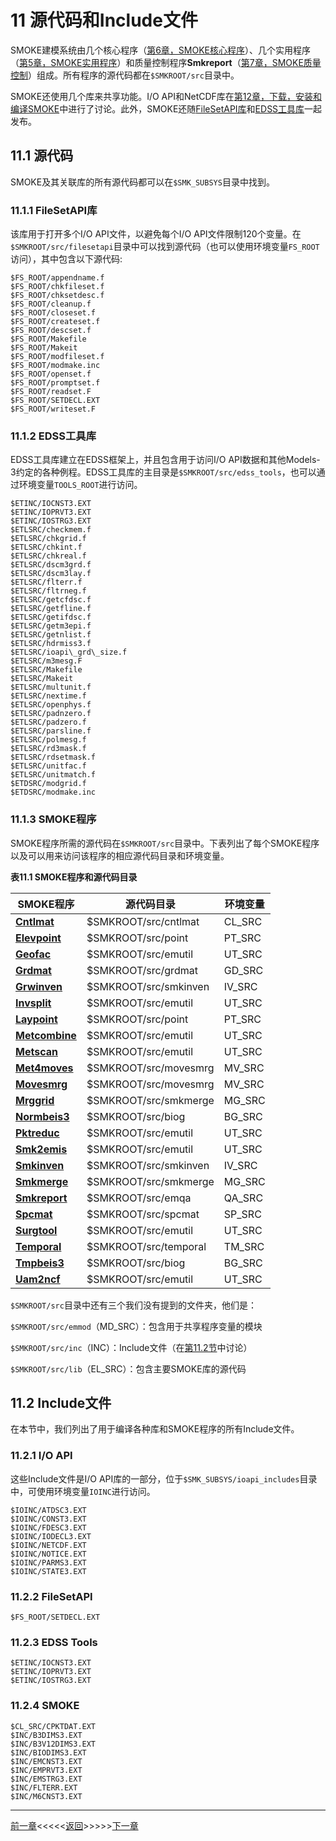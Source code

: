 # 11 源代码和Include文件

SMOKE建模系统由几个核心程序（[第6章，SMOKE核心程序](ch06.md)）、几个实用程序（[第5章，SMOKE实用程序](ch05.md)）和质量控制程序**Smkreport**（[第7章，SMOKE质量控制](ch07.md)）组成。所有程序的源代码都在`$SMKROOT/src`目录中。

SMOKE还使用几个库来共享功能。I/O API和NetCDF库在[第12章，下载，安装和编译SMOKE](ch12.md)中进行了讨论。此外，SMOKE还随[FileSetAPI库](#11.1.1)和[EDSS工具库](#11.1.2)一起发布。

<a id=11.1></a>

## 11.1 源代码

SMOKE及其关联库的所有源代码都可以在`$SMK_SUBSYS`目录中找到。

<a id=11.1.1></a>

### 11.1.1 FileSetAPI库

该库用于打开多个I/O API文件，以避免每个I/O API文件限制120个变量。在`$SMKROOT/src/filesetapi`目录中可以找到源代码（也可以使用环境变量`FS_ROOT`访问），其中包含以下源代码:

```
$FS_ROOT/appendname.f
$FS_ROOT/chkfileset.f
$FS_ROOT/chksetdesc.f
$FS_ROOT/cleanup.f
$FS_ROOT/closeset.f
$FS_ROOT/createset.f
$FS_ROOT/descset.f
$FS_ROOT/Makefile
$FS_ROOT/Makeit
$FS_ROOT/modfileset.f
$FS_ROOT/modmake.inc
$FS_ROOT/openset.f
$FS_ROOT/promptset.f
$FS_ROOT/readset.F
$FS_ROOT/SETDECL.EXT
$FS_ROOT/writeset.F
```

<a id=11.1.2></a>

### 11.1.2 EDSS工具库

EDSS工具库建立在EDSS框架上，并且包含用于访问I/O API数据和其他Models-3约定的各种例程。EDSS工具库的主目录是`$SMKROOT/src/edss_tools`，也可以通过环境变量`TOOLS_ROOT`进行访问。

```
$ETINC/IOCNST3.EXT
$ETINC/IOPRVT3.EXT
$ETINC/IOSTRG3.EXT
$ETLSRC/checkmem.f
$ETLSRC/chkgrid.f
$ETLSRC/chkint.f
$ETLSRC/chkreal.f
$ETLSRC/dscm3grd.f
$ETLSRC/dscm3lay.f
$ETLSRC/flterr.f
$ETLSRC/fltrneg.f
$ETLSRC/getcfdsc.f
$ETLSRC/getfline.f
$ETLSRC/getifdsc.f
$ETLSRC/getm3epi.f
$ETLSRC/getnlist.f
$ETLSRC/hdrmiss3.f
$ETLSRC/ioapi\_grd\_size.f
$ETLSRC/m3mesg.F
$ETLSRC/Makefile
$ETLSRC/Makeit
$ETLSRC/multunit.f
$ETLSRC/nextime.f
$ETLSRC/openphys.f
$ETLSRC/padnzero.f
$ETLSRC/padzero.f
$ETLSRC/parsline.f
$ETLSRC/polmesg.f
$ETLSRC/rd3mask.f
$ETLSRC/rdsetmask.f
$ETLSRC/unitfac.f
$ETLSRC/unitmatch.f
$ETDSRC/modgrid.f
$ETDSRC/modmake.inc
```

<a id=11.1.3></a>

### 11.1.3 SMOKE程序

SMOKE程序所需的源代码在`$SMKROOT/src`目录中。下表列出了每个SMOKE程序以及可以用来访问该程序的相应源代码目录和环境变量。

**表11.1 SMOKE程序和源代码目录**

|**SMOKE程序**|**源代码目录**|**环境变量**|
|---------------|---------------------|---------------|
|[**Cntlmat**](ch06.md#6.2)|$SMKROOT/src/cntlmat|CL_SRC|
|[**Elevpoint**](ch06.md#6.3)|$SMKROOT/src/point|PT_SRC|
|[**Geofac**](ch05.md#5.3.6)|$SMKROOT/src/emutil|UT_SRC|
|[**Grdmat**](ch06.md#6.4)|$SMKROOT/src/grdmat|GD_SRC|
|[**Grwinven**](ch06.md#6.5)|$SMKROOT/src/smkinven|IV_SRC|
|[**Invsplit**](ch05.md#5.3.8)|$SMKROOT/src/emutil|UT_SRC|
|[**Laypoint**](ch06.md#6.6)|$SMKROOT/src/point|PT_SRC|
|[**Metcombine**](ch05.md#5.3.10)|$SMKROOT/src/emutil|UT_SRC|
|[**Metscan**](ch05.md#5.3.11)|$SMKROOT/src/emutil|UT_SRC|
|[**Met4moves**](ch06.md#6.7)|$SMKROOT/src/movesmrg|MV_SRC|
|[**Movesmrg**](ch06.md#6.8)|$SMKROOT/src/movesmrg|MV_SRC|
|[**Mrggrid**](ch06.md#6.10)|$SMKROOT/src/smkmerge|MG_SRC|
|[**Normbeis3**](ch06.md#6.12)|$SMKROOT/src/biog|BG_SRC|
|[**Pktreduc**](ch05.md#5.3.12)|$SMKROOT/src/emutil|UT_SRC|
|[**Smk2emis**](ch05.md#5.3.13)|$SMKROOT/src/emutil|UT_SRC|
|[**Smkinven**](ch06.md#6.13)|$SMKROOT/src/smkinven|IV_SRC|
|[**Smkmerge**](ch06.md#6.14)|$SMKROOT/src/smkmerge|MG_SRC|
|[**Smkreport**](ch07.md#7.2)|$SMKROOT/src/emqa|QA_SRC|
|[**Spcmat**](ch06.md#6.15)|$SMKROOT/src/spcmat|SP_SRC|
|[**Surgtool**](ch05.md#5.3.14)|$SMKROOT/src/emutil|UT_SRC|
|[**Temporal**](ch06.md#6.16)|$SMKROOT/src/temporal|TM_SRC|
|[**Tmpbeis3**](ch06.md#6.17)|$SMKROOT/src/biog|BG_SRC|
|[**Uam2ncf**](ch05.md#5.3.15)|$SMKROOT/src/emutil|UT_SRC|

`$SMKROOT/src`目录中还有三个我们没有提到的文件夹，他们是：

`$SMKROOT/src/emmod`（MD_SRC）：包含用于共享程序变量的模块

`$SMKROOT/src/inc`（INC）：Include文件（在[第11.2节](#11.2)中讨论）

`$SMKROOT/src/lib`（EL_SRC）：包含主要SMOKE库的源代码

<a id=11.2></a>

## 11.2 Include文件

在本节中，我们列出了用于编译各种库和SMOKE程序的所有Include文件。

<a id=11.2.1></a>

### 11.2.1 I/O API

这些Include文件是I/O API库的一部分，位于`$SMK_SUBSYS/ioapi_includes`目录中，可使用环境变量`IOINC`进行访问。

```
$IOINC/ATDSC3.EXT
$IOINC/CONST3.EXT
$IOINC/FDESC3.EXT
$IOINC/IODECL3.EXT
$IOINC/NETCDF.EXT
$IOINC/NOTICE.EXT
$IOINC/PARMS3.EXT
$IOINC/STATE3.EXT
```

<a id=11.2.2></a>

### 11.2.2 FileSetAPI

```
$FS_ROOT/SETDECL.EXT
```

<a id=11.2.3></a>

### 11.2.3 EDSS Tools

```
$ETINC/IOCNST3.EXT
$ETINC/IOPRVT3.EXT
$ETINC/IOSTRG3.EXT
```

<a id=11.2.4></a>

### 11.2.4 SMOKE

```
$CL_SRC/CPKTDAT.EXT
$INC/B3DIMS3.EXT
$INC/B3V12DIMS3.EXT
$INC/BIODIMS3.EXT
$INC/EMCNST3.EXT
$INC/EMPRVT3.EXT
$INC/EMSTRG3.EXT
$INC/FLTERR.EXT
$INC/M6CNST3.EXT
```

------------------------------------------------------------------------

[前一章](ch10.md)<<<<<[返回](README.md)>>>>>[下一章](ch12.md)
